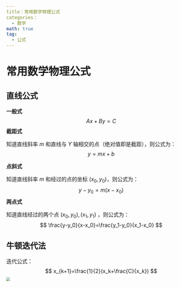 ```yaml
---
title：常用数学物理公式
categories：
  - 数学
math: true
tag:
  - 公式
---
```




# 常用数学物理公式

## 直线公式

**一般式**
$$
Ax + By = C
$$
**截距式**

知道直线斜率 $m$ 和直线与 $Y$ 轴相交的点（绝对值即是截距），则公式为：
$$
y=mx+b
$$


**点斜式**

知道直线斜率 $m$ 和经过的点的坐标 $(x_0,y_0)$，则公式为：
$$
y-y_0=m(x-x_0)
$$
**两点式**

知道直线经过的两个点 $(x_0, y_0),(x_1,y_1)$ ，则公式为：
$$
\frac{y-y_0}{x-x_0}=\frac{y_1-y_0}{x_1-x_0}
$$

## 牛顿迭代法

迭代公式：
$$
x_{k+1}=\frac{1}{2}(x_k+\frac{C}{x_k})
$$
<img src="https://img.ashechol.top/picgo/image_E3XA23atbS.png" style="zoom:60%;" />
